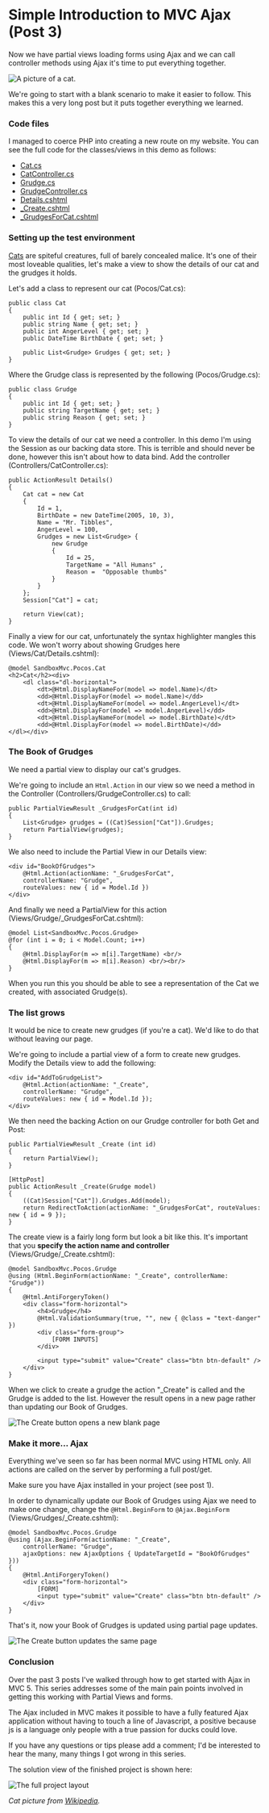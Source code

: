 # Simple Introduction to MVC Ajax (Post 3) #

Now we have partial views loading forms using Ajax and we can call controller methods using Ajax it's time to put everything together.

<img src="https://eliot-jones.com/images/mvcajax/Cat.jpg" alt="A picture of a cat." />

We're going to start with a blank scenario to make it easier to follow. This makes this a very long post but it puts together everything we learned.

### Code files

I managed to coerce PHP into creating a new route on my website. You can see the full code for the classes/views in this demo as follows:

+ [Cat.cs][link0]
+ [CatController.cs][link1]
+ [Grudge.cs][link2]
+ [GrudgeController.cs][link3]
+ [Details.cshtml][link4]
+ [_Create.cshtml][link5]
+ [_GrudgesForCat.cshtml][link6]

### Setting up the test environment

[Cats][link7] are spiteful creatures, full of barely concealed malice. It's one of their most loveable qualities, let's make a view to show the details of our cat and the grudges it holds.

Let's add a class to represent our cat (Pocos/Cat.cs):

	public class Cat
	{
	    public int Id { get; set; }
	    public string Name { get; set; }
	    public int AngerLevel { get; set; }
	    public DateTime BirthDate { get; set; }
	
	    public List<Grudge> Grudges { get; set; }
	}

Where the Grudge class is represented by the following (Pocos/Grudge.cs):

	public class Grudge
	{
	    public int Id { get; set; }
	    public string TargetName { get; set; }
	    public string Reason { get; set; }
	}

To view the details of our cat we need a controller. In this demo I'm using the Session as our backing data store. This is terrible and should never be done, however this isn't about how to data bind. Add the controller (Controllers/CatController.cs):

	public ActionResult Details()
	{
	    Cat cat = new Cat
	    {
	        Id = 1,
	        BirthDate = new DateTime(2005, 10, 3),
	        Name = "Mr. Tibbles",
	        AngerLevel = 100,
	        Grudges = new List<Grudge> { 
	            new Grudge 
	            { 
	                Id = 25, 
	                TargetName = "All Humans" , 
	                Reason =  "Opposable thumbs" 
	            } 
	        }
	    };
	    Session["Cat"] = cat;
	
	    return View(cat);
	}

Finally a view for our cat, unfortunately the syntax highlighter mangles this code. We won't worry about showing Grudges here (Views/Cat/Details.cshtml):

	@model SandboxMvc.Pocos.Cat
	<h2>Cat</h2><div>
	    <dl class="dl-horizontal">
	        <dt>@Html.DisplayNameFor(model => model.Name)</dt>
	        <dd>@Html.DisplayFor(model => model.Name)</dd>
	        <dt>@Html.DisplayNameFor(model => model.AngerLevel)</dt>
	        <dd>@Html.DisplayFor(model => model.AngerLevel)</dd>
	        <dt>@Html.DisplayNameFor(model => model.BirthDate)</dt>
	        <dd>@Html.DisplayFor(model => model.BirthDate)</dd>
	</dl></div>

### The Book of Grudges

We need a partial view to display our cat's grudges. 

We're going to include an ```Html.Action``` in our view so we need a method in the Controller (Controllers/GrudgeController.cs) to call:

	public PartialViewResult _GrudgesForCat(int id)
	{
	    List<Grudge> grudges = ((Cat)Session["Cat"]).Grudges;
	    return PartialView(grudges);
	}

We also need to include the Partial View in our Details view:

	<div id="BookOfGrudges">
	    @Html.Action(actionName: "_GrudgesForCat", 
	    controllerName: "Grudge", 
	    routeValues: new { id = Model.Id })
	</div>

And finally we need a PartialView for this action (Views/Grudge/_GrudgesForCat.cshtml):

	@model List<SandboxMvc.Pocos.Grudge>
	@for (int i = 0; i < Model.Count; i++)
	{
	    @Html.DisplayFor(m => m[i].TargetName) <br/>
	    @Html.DisplayFor(m => m[i].Reason) <br/><br/>
	}

When you run this you should be able to see a representation of the Cat we created, with associated Grudge(s).

### The list grows

It would be nice to create new grudges (if you're a cat). We'd like to do that without leaving our page.

We're going to include a partial view of a form to create new grudges. Modify the Details view to add the following:

	<div id="AddToGrudgeList">
	    @Html.Action(actionName: "_Create",
	    controllerName: "Grudge",
	    routeValues: new { id = Model.Id });
	</div>

We then need the backing Action on our Grudge controller for both Get and Post:

	public PartialViewResult _Create (int id) 
	{
	    return PartialView();
	}
	
	[HttpPost]
	public ActionResult _Create(Grudge model)
	{
	    ((Cat)Session["Cat"]).Grudges.Add(model);
	    return RedirectToAction(actionName: "_GrudgesForCat", routeValues: new { id = 9 });
	}

The create view is a fairly long form but look a bit like this. It's important that you **specify the action name and controller** (Views/Grudge/_Create.cshtml):

	@model SandboxMvc.Pocos.Grudge
	@using (Html.BeginForm(actionName: "_Create", controllerName: "Grudge"))
	{
	    @Html.AntiForgeryToken()
	    <div class="form-horizontal">
	        <h4>Grudge</h4>
	        @Html.ValidationSummary(true, "", new { @class = "text-danger" })
	        <div class="form-group">
	            [FORM INPUTS]
	        </div>
	
	        <input type="submit" value="Create" class="btn btn-default" />
	    </div>
	}

When we click to create a grudge the action "_Create" is called and the Grudge is added to the list. However the result opens in a new page rather than updating our Book of Grudges.

<img src="https://eliot-jones.com/images/mvcajax/postback.png" alt="The Create button opens a new blank page" />

### Make it more... Ajax
 
Everything we've seen so far has been normal MVC using HTML only. All actions are called on the server by performing a full post/get.

Make sure you have Ajax installed in your project (see post 1).

In order to dynamically update our Book of Grudges using Ajax we need to make one change, change the ```@Html.BeginForm``` to ```@Ajax.BeginForm``` (Views/Grudges/_Create.cshtml):

	@model SandboxMvc.Pocos.Grudge
	@using (Ajax.BeginForm(actionName: "_Create", 
	    controllerName: "Grudge", 
	    ajaxOptions: new AjaxOptions { UpdateTargetId = "BookOfGrudges" }))
	{
	    @Html.AntiForgeryToken()
	    <div class="form-horizontal">
	        [FORM]	
	        <input type="submit" value="Create" class="btn btn-default" />
	    </div>
	} 

That's it, now your Book of Grudges is updated using partial page updates.

<img src="https://eliot-jones.com/images/mvcajax/fulltimeinternet.png" alt="The Create button updates the same page" />

### Conclusion

Over the past 3 posts I've walked through how to get started with Ajax in MVC 5. This series addresses some of the main pain points involved in getting this working with Partial Views and forms.

The Ajax included in MVC makes it possible to have a fully featured Ajax application without having to touch a line of Javascript, a positive because js is a language only people with a true passion for ducks could love.

If you have any questions or tips please add a comment; I'd be interested to hear the many, many things I got wrong in this series.

The solution view of the finished project is shown here:

<img src="https://eliot-jones.com/images/mvcajax/solutionview.png" alt="The full project layout"/>

*Cat picture from [Wikipedia][cat].*

[link0]: http://eliot-jones.com/Code/mvc-ajax/Cat.cs
[link1]: http://eliot-jones.com/Code/mvc-ajax/CatController.cs
[link2]: http://eliot-jones.com/Code/mvc-ajax/Grudge.cs
[link3]: http://eliot-jones.com/Code/mvc-ajax/GrudgeController.cs
[link4]: http://eliot-jones.com/Code/mvc-ajax/Details.cshtml
[link5]: http://eliot-jones.com/Code/mvc-ajax/_Create.cshtml
[link6]: http://eliot-jones.com/Code/mvc-ajax/_GrudgesForCat.cshtml
[link7]: http://meowgifs.com/wp-content/uploads/2013/10/boom-kitten.gif "Obligatory cat gif"
[cat]: http://en.wikipedia.org/wiki/Cat#mediaviewer/File:Large_Siamese_cat_tosses_a_mouse.jpg

